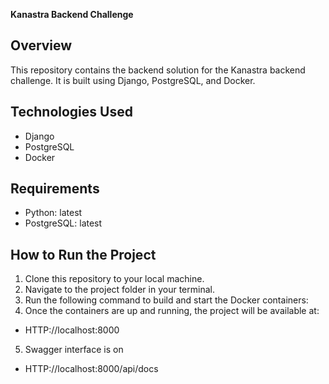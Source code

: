 **Kanastra Backend Challenge**

## Overview
This repository contains the backend solution for the Kanastra backend challenge. It is built using Django, PostgreSQL, and Docker.

## Technologies Used
- Django
- PostgreSQL
- Docker

## Requirements
- Python: latest
- PostgreSQL: latest

## How to Run the Project
1. Clone this repository to your local machine.
2. Navigate to the project folder in your terminal.
3. Run the following command to build and start the Docker containers:
4. Once the containers are up and running, the project will be available at:
- HTTP://localhost:8000
5. Swagger interface is on
- HTTP://localhost:8000/api/docs
